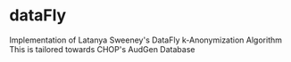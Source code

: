 # dataFly

Implementation of Latanya Sweeney's DataFly k-Anonymization Algorithm
This is tailored towards CHOP's AudGen Database
